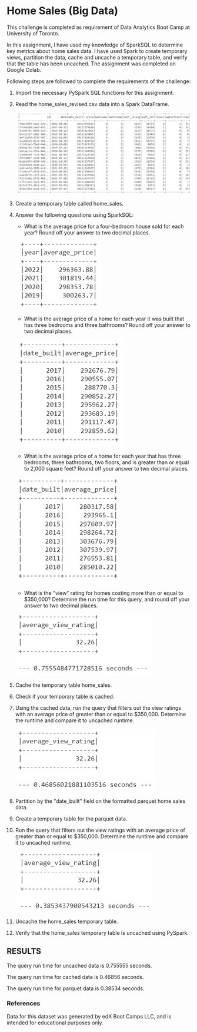 # Home Sales (Big Data)

This challenge is completed as requirement of Data Analytics Boot Camp at University of Toronto.

In this assignment, I have used my knowledge of SparkSQL to determine key metrics about home sales data. I have used Spark to create temporary views, partition the data, cache and uncache a temporary table, and verify that the table has been uncached. The assignment was completed on Google Colab.


Following steps are followed to complete the requirements of the challenge:

1.  Import the necessary PySpark SQL functions for this assignment.

2.  Read the home_sales_revised.csv data into a Spark DataFrame.

    ![DataFrame](Images/Image1.PNG)

3.  Create a temporary table called home_sales.

4.  Answer the following questions using SparkSQL:

    -   What is the average price for a four-bedroom house sold for each year? Round off your answer to two decimal places.

    ![Q1](Images/Image2.PNG)

    -   What is the average price of a home for each year it was built that has three bedrooms and three bathrooms? Round off your answer to two decimal places.

    ![Q2](Images/Image3.PNG)

    -   What is the average price of a home for each year that has three bedrooms, three bathrooms, two floors, and is greater than or equal to 2,000 square feet? Round off your answer to two decimal places.

    ![Q3](Images/Image4.PNG)

    -   What is the "view" rating for homes costing more than or equal to $350,000? Determine the run time for this query, and round off your answer to two decimal places.

    ![Q4](Images/Image5.PNG)

5.  Cache the temporary table home_sales.

6.  Check if your temporary table is cached.

7.  Using the cached data, run the query that filters out the view ratings with an average price of greater than or equal to $350,000. Determine the runtime and compare it to uncached runtime.

    ![Cached data](Images/Image6.PNG)

8.  Partition by the "date_built" field on the formatted parquet home sales data.

9.  Create a temporary table for the parquet data.

10. Run the query that filters out the view ratings with an average price of greater than or equal to $350,000. Determine the runtime and compare it to uncached runtime.

    ![Parquet data](Images/Image7.PNG)

11. Uncache the home_sales temporary table.

12. Verify that the home_sales temporary table is uncached using PySpark.



## RESULTS

The query run time for uncached data is 0.755555 seconds.

The query run time for cached data is 0.46856 seconds.

The query run time for parquet data is 0.38534 seconds.



### References

Data for this dataset was generated by edX Boot Camps LLC, and is intended for educational purposes only.